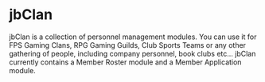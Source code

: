 jbClan
======

jbClan is a collection of personnel management modules.  You can use it for FPS Gaming Clans, RPG Gaming Guilds, Club Sports Teams or any other gathering of people, including company personnel, book clubs etc...  jbClan currently contains a Member Roster module and a Member Application module.
